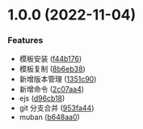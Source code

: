 # 1.0.0 (2022-11-04)


### Features

* 模板安装 ([f44b176](https://github.com/m7751991/fg-cli/commit/f44b176d7c92a2dfd064be70ee8c95e15b8207d9))
* 模板复制 ([8b6eb38](https://github.com/m7751991/fg-cli/commit/8b6eb38e398438131de5b781f9dc196583c4e3f2))
* 新增版本管理 ([1351c90](https://github.com/m7751991/fg-cli/commit/1351c90c64bfa2842b030c6510504865f64a5dc6))
* 新增命令 ([2c07aa4](https://github.com/m7751991/fg-cli/commit/2c07aa450b82032460e421fa3c555887abbc052e))
* ejs ([d96cb18](https://github.com/m7751991/fg-cli/commit/d96cb187b878bea0a7ddcbb3cd76e04bca5c5fb7))
* git 分支合并 ([953fa44](https://github.com/m7751991/fg-cli/commit/953fa44ea181132a95a746a6cbf27850a3da3421))
* muban ([b648aa0](https://github.com/m7751991/fg-cli/commit/b648aa0854927aa852c373681504b13d432ef6af))



